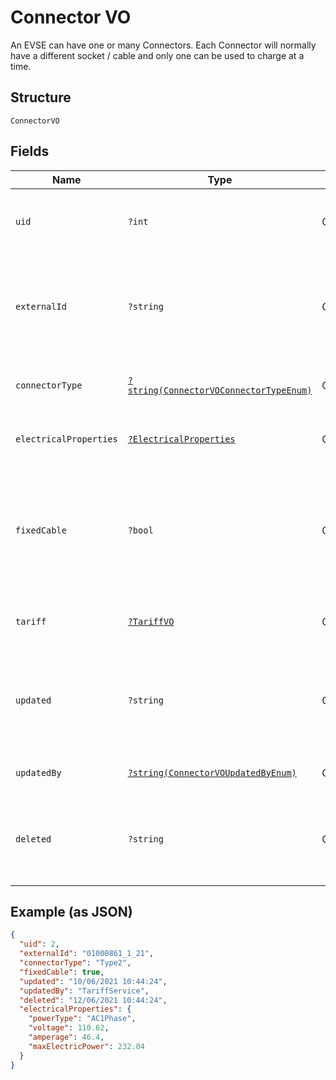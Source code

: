 
# Connector VO

An EVSE can have one or many Connectors. Each Connector will normally have a different socket / cable and only one can be used to charge at a time.

## Structure

`ConnectorVO`

## Fields

| Name | Type | Tags | Description | Getter | Setter |
|  --- | --- | --- | --- | --- | --- |
| `uid` | `?int` | Optional | Internal identifier used to refer to this Connector | getUid(): ?int | setUid(?int uid): void |
| `externalId` | `?string` | Optional | Identifier of the Evse as given by the Operator, unique for the containing EVSE' | getExternalId(): ?string | setExternalId(?string externalId): void |
| `connectorType` | [`?string(ConnectorVOConnectorTypeEnum)`](../../doc/models/connector-vo-connector-type-enum.md) | Optional | Type of the connector in the EVSE unit. | getConnectorType(): ?string | setConnectorType(?string connectorType): void |
| `electricalProperties` | [`?ElectricalProperties`](../../doc/models/electrical-properties.md) | Optional | Electrical Properties of the Connector | getElectricalProperties(): ?ElectricalProperties | setElectricalProperties(?ElectricalProperties electricalProperties): void |
| `fixedCable` | `?bool` | Optional | Indicates whether Connector has a fixed cable attached. False by default (not sent in this case) | getFixedCable(): ?bool | setFixedCable(?bool fixedCable): void |
| `tariff` | [`?TariffVO`](../../doc/models/tariff-vo.md) | Optional | Tariff details for charging on this Connector | getTariff(): ?TariffVO | setTariff(?TariffVO tariff): void |
| `updated` | `?string` | Optional | ISO8601-compliant UTC datetime of the last update of the Connectors's data | getUpdated(): ?string | setUpdated(?string updated): void |
| `updatedBy` | [`?string(ConnectorVOUpdatedByEnum)`](../../doc/models/connector-vo-updated-by-enum.md) | Optional | Source of the last update | getUpdatedBy(): ?string | setUpdatedBy(?string updatedBy): void |
| `deleted` | `?string` | Optional | optional  ISO8601-compliant UTC deletion timestamp of the connector | getDeleted(): ?string | setDeleted(?string deleted): void |

## Example (as JSON)

```json
{
  "uid": 2,
  "externalId": "01000861_1_21",
  "connectorType": "Type2",
  "fixedCable": true,
  "updated": "10/06/2021 10:44:24",
  "updatedBy": "TariffService",
  "deleted": "12/06/2021 10:44:24",
  "electricalProperties": {
    "powerType": "AC1Phase",
    "voltage": 110.62,
    "amperage": 46.4,
    "maxElectricPower": 232.04
  }
}
```

